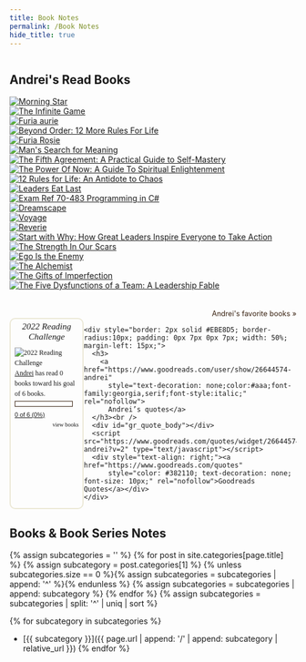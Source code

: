 ```yaml
---
title: Book Notes
permalink: /Book Notes
hide_title: true
---
```

<div style="display: flex; flex-direction: column; margin-bottom: 20px;">
  <div id="gr_grid_widget_1636829860">
    <h2>
      <a style="text-decoration: none;" rel="nofollow"
        href="https://www.goodreads.com/review/list/26644574-andrei?shelf=read&utm_medium=api&utm_source=grid_widget">Andrei's
        Read Books</a>
    </h2>
    <div class="gr_grid_container">
      <div class="gr_grid_book_container"><a title="Morning Star (Red Rising Saga, #3)" rel="nofollow"
          href="https://www.goodreads.com/book/show/18966806-morning-star"><img alt="Morning Star" border="0"
            src="https://i.gr-assets.com/images/S/compressed.photo.goodreads.com/books/1461354277l/18966806._SY75_.jpg" /></a>
      </div>
      <div class="gr_grid_book_container"><a title="The Infinite Game" rel="nofollow"
          href="https://www.goodreads.com/book/show/38390751-the-infinite-game"><img alt="The Infinite Game" border="0"
            src="https://i.gr-assets.com/images/S/compressed.photo.goodreads.com/books/1571114448l/38390751._SY75_.jpg" /></a>
      </div>
      <div class="gr_grid_book_container"><a title="Furia aurie (Red Rising, #2)" rel="nofollow"
          href="https://www.goodreads.com/book/show/32882316-furia-aurie"><img alt="Furia aurie" border="0"
            src="https://i.gr-assets.com/images/S/compressed.photo.goodreads.com/books/1478444696l/32882316._SX50_.jpg" /></a>
      </div>
      <div class="gr_grid_book_container"><a title="Beyond Order: 12 More Rules For Life" rel="nofollow"
          href="https://www.goodreads.com/book/show/56019043-beyond-order"><img
            alt="Beyond Order: 12 More Rules For Life" border="0"
            src="https://i.gr-assets.com/images/S/compressed.photo.goodreads.com/books/1606147973l/56019043._SY75_.jpg" /></a>
      </div>
      <div class="gr_grid_book_container"><a title="Furia Roșie" rel="nofollow"
          href="https://www.goodreads.com/book/show/29547469-furia-ro-ie"><img alt="Furia Roșie" border="0"
            src="https://i.gr-assets.com/images/S/compressed.photo.goodreads.com/books/1458313879l/29547469._SX50_.jpg" /></a>
      </div>
      <div class="gr_grid_book_container"><a title="Man's Search for Meaning" rel="nofollow"
          href="https://www.goodreads.com/book/show/19306508-man-s-search-for-meaning"><img
            alt="Man's Search for Meaning" border="0"
            src="https://i.gr-assets.com/images/S/compressed.photo.goodreads.com/books/1386573716l/19306508._SY75_.jpg" /></a>
      </div>
      <div class="gr_grid_book_container"><a title="The Fifth Agreement: A Practical Guide to Self-Mastery"
          rel="nofollow" href="https://www.goodreads.com/book/show/6979404-the-fifth-agreement"><img
            alt="The Fifth Agreement: A Practical Guide to Self-Mastery" border="0"
            src="https://i.gr-assets.com/images/S/compressed.photo.goodreads.com/books/1328698808l/6979404._SX50_.jpg" /></a>
      </div>
      <div class="gr_grid_book_container"><a title="The Power Of Now: A Guide To Spiritual Enlightenment" rel="nofollow"
          href="https://www.goodreads.com/book/show/855029.The_Power_Of_Now"><img
            alt="The Power Of Now: A Guide To Spiritual Enlightenment" border="0"
            src="https://i.gr-assets.com/images/S/compressed.photo.goodreads.com/books/1348011217l/855029._SY75_.jpg" /></a>
      </div>
      <div class="gr_grid_book_container"><a title="12 Rules for Life: An Antidote to Chaos" rel="nofollow"
          href="https://www.goodreads.com/book/show/30257963-12-rules-for-life"><img
            alt="12 Rules for Life: An Antidote to Chaos" border="0"
            src="https://i.gr-assets.com/images/S/compressed.photo.goodreads.com/books/1512705866l/30257963._SY75_.jpg" /></a>
      </div>
      <div class="gr_grid_book_container"><a title="Leaders Eat Last" rel="nofollow"
          href="https://www.goodreads.com/book/show/16144853-leaders-eat-last"><img alt="Leaders Eat Last" border="0"
            src="https://i.gr-assets.com/images/S/compressed.photo.goodreads.com/books/1400881733l/16144853._SY75_.jpg" /></a>
      </div>
      <div class="gr_grid_book_container"><a title="Exam Ref 70-483 Programming in C#" rel="nofollow"
          href="https://www.goodreads.com/book/show/35940720-exam-ref-70-483-programming-in-c"><img
            alt="Exam Ref 70-483 Programming in C#" border="0"
            src="https://i.gr-assets.com/images/S/compressed.photo.goodreads.com/books/1554311520l/35940720._SX50_.jpg" /></a>
      </div>
      <div class="gr_grid_book_container"><a title="Dreamscape (The Poetic Underground #3)" rel="nofollow"
          href="https://www.goodreads.com/book/show/29472884-dreamscape"><img alt="Dreamscape" border="0"
            src="https://i.gr-assets.com/images/S/compressed.photo.goodreads.com/books/1457560571l/29472884._SX50_.jpg" /></a>
      </div>
      <div class="gr_grid_book_container"><a title="Voyage (The Poetic Underground #2)" rel="nofollow"
          href="https://www.goodreads.com/book/show/23494039-voyage"><img alt="Voyage" border="0"
            src="https://i.gr-assets.com/images/S/compressed.photo.goodreads.com/books/1415004526l/23494039._SX50_.jpg" /></a>
      </div>
      <div class="gr_grid_book_container"><a title="Reverie (The Poetic Underground #1)" rel="nofollow"
          href="https://www.goodreads.com/book/show/20665183-reverie"><img alt="Reverie" border="0"
            src="https://i.gr-assets.com/images/S/compressed.photo.goodreads.com/books/1412531547l/20665183._SX50_.jpg" /></a>
      </div>
      <div class="gr_grid_book_container"><a title="Start with Why: How Great Leaders Inspire Everyone to Take Action"
          rel="nofollow" href="https://www.goodreads.com/book/show/7108725-start-with-why"><img
            alt="Start with Why: How Great Leaders Inspire Everyone to Take Action" border="0"
            src="https://i.gr-assets.com/images/S/compressed.photo.goodreads.com/books/1360936414l/7108725._SY75_.jpg" /></a>
      </div>
      <div class="gr_grid_book_container"><a title="The Strength In Our Scars" rel="nofollow"
          href="https://www.goodreads.com/book/show/41057388-the-strength-in-our-scars"><img
            alt="The Strength In Our Scars" border="0"
            src="https://i.gr-assets.com/images/S/compressed.photo.goodreads.com/books/1533562564l/41057388._SY75_.jpg" /></a>
      </div>
      <div class="gr_grid_book_container"><a title="Ego Is the Enemy" rel="nofollow"
          href="https://www.goodreads.com/book/show/27036528-ego-is-the-enemy"><img alt="Ego Is the Enemy" border="0"
            src="https://i.gr-assets.com/images/S/compressed.photo.goodreads.com/books/1459114043l/27036528._SX50_.jpg" /></a>
      </div>
      <div class="gr_grid_book_container"><a title="The Alchemist" rel="nofollow"
          href="https://www.goodreads.com/book/show/18144590-the-alchemist"><img alt="The Alchemist" border="0"
            src="https://i.gr-assets.com/images/S/compressed.photo.goodreads.com/books/1466865542l/18144590._SY75_.jpg" /></a>
      </div>
      <div class="gr_grid_book_container"><a title="The Gifts of Imperfection" rel="nofollow"
          href="https://www.goodreads.com/book/show/7015403-the-gifts-of-imperfection"><img
            alt="The Gifts of Imperfection" border="0"
            src="https://i.gr-assets.com/images/S/compressed.photo.goodreads.com/books/1369092544l/7015403._SX50_.jpg" /></a>
      </div>
      <div class="gr_grid_book_container"><a title="The Five Dysfunctions of a Team: A Leadership Fable" rel="nofollow"
          href="https://www.goodreads.com/book/show/21343.The_Five_Dysfunctions_of_a_Team"><img
            alt="The Five Dysfunctions of a Team: A Leadership Fable" border="0"
            src="https://i.gr-assets.com/images/S/compressed.photo.goodreads.com/books/1400841022l/21343._SY75_.jpg" /></a>
      </div>
      <br style="clear: both" /><br /><a class="gr_grid_branding"
        style="font-size: .9em; color: #382110; text-decoration: none; float: right; clear: both" rel="nofollow"
        href="https://www.goodreads.com/user/show/26644574-andrei">Andrei's favorite books »</a>
    </div>
  </div>
  <script
    src="https://www.goodreads.com/review/grid_widget/26644574.Andrei's%20Read%20Books?cover_size=small&hide_link=&hide_title=&num_books=50&order=d&shelf=read&sort=date_read&widget_id=1636829860"
    type="text/javascript" charset="utf-8"></script>

  <div style="display: flex; flex-direction: row; justify-content: space-between;">
    <div id="gr_challenge_11636" style="border: 2px solid #EBE8D5; border-radius:10px; padding: 0px 7px 0px 7px; width: 50%;">
      <div id="gr_challenge_progress_body_11636" style="font-size: 12px; font-family: georgia,serif;line-height: 18px">
        <h3 style="margin: 4px 0 10px; font-weight: normal; text-align: center">
          <a style="text-decoration: none; font-family:georgia,serif;font-style:italic; font-size: 1.1em" rel="nofollow" href="https://www.goodreads.com/challenges/11636-2022-reading-challenge">2022 Reading Challenge</a>
        </h3>
        <div class="challengePic">
          <a rel="nofollow" href="https://www.goodreads.com/challenges/11636-2022-reading-challenge"><img alt="2022 Reading Challenge" style="float:left; margin-right: 10px; border: 0 none" src="https://images.gr-assets.com/challenges/1636444409p2/11636.jpg" /></a>
        </div>
        <div><a rel="nofollow" href="https://www.goodreads.com/user/show/26644574-andrei">Andrei</a> has read 0 books toward his goal of 6 books.</div>
        <div style="width: 100px; margin: 4px 5px 5px 0; float: left; border: 1px solid #382110; height: 8px; overflow: hidden; background-color: #FFF">
          <div style="width: 0%; background-color: #D7D2C4; float: left"><span style="visibility:hidden">hide</span></div>
        </div>
        <div style="font-family: arial, verdana, helvetica, sans-serif;font-size:90%">
          <a rel="nofollow" href="https://www.goodreads.com/user_challenges/31101251">0 of 6 (0%)</a>
        </div>
        <div style="text-align: right;">
          <a style="text-decoration: none; font-size: 10px;" rel="nofollow" href="https://www.goodreads.com/user_challenges/31101251">view books</a>
        </div>
      </div>
      <script src="https://www.goodreads.com/user_challenges/widget/26644574-andrei?challenge_id=11636&v=2"></script>
    </div>

    <div style="border: 2px solid #EBE8D5; border-radius:10px; padding: 0px 7px 0px 7px; width: 50%; margin-left: 15px;">
      <h3>
        <a href="https://www.goodreads.com/user/show/26644574-andrei"
          style="text-decoration: none;color:#aaa;font-family:georgia,serif;font-style:italic;" rel="nofollow">
          Andrei’s quotes</a>
      </h3><br />
      <div id="gr_quote_body"></div>
      <script src="https://www.goodreads.com/quotes/widget/26644574-andrei?v=2" type="text/javascript"></script>
      <div style="text-align: right;"><a href="https://www.goodreads.com/quotes"
          style="color: #382110; text-decoration: none; font-size: 10px;" rel="nofollow">Goodreads Quotes</a></div>
    </div>
  </div>
</div>

Books & Book Series Notes
-------------------------
{% assign subcategories = '' %}
{% for post in site.categories[page.title] %}
{% assign subcategory = post.categories[1] %}
{% unless subcategories.size == 0 %}{% assign subcategories = subcategories | append: '^' %}{% endunless %}
{% assign subcategories = subcategories | append: subcategory %}
{% endfor %}
{% assign subcategories = subcategories | split: '^' | uniq | sort %}

{% for subcategory in subcategories %}
* [{{ subcategory }}]({{ page.url | append: '/' | append: subcategory | relative_url }})
{% endfor %}